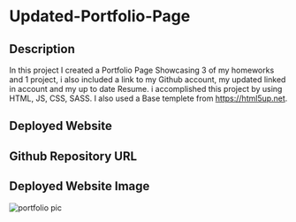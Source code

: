 # Updated-Portfolio-Page



## Description
In this project I created a Portfolio Page Showcasing 3 of my homeworks and 1 project, i also included a link to my Github account, my updated linked in account and my up to date Resume. i accomplished this project by using HTML, JS, CSS, SASS. I also used a Base templete from https://html5up.net.
## Deployed Website

## Github Repository URL


## Deployed Website Image
![portfolio pic](https://user-images.githubusercontent.com/67669417/103450240-2a01c180-4c68-11eb-8705-363659de2376.PNG)
